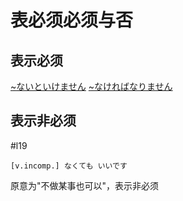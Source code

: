 # 表必须必须与否
## 表示必须
[~ないといけません](../ないと.md#不...就...)
[~なければなりません](../なければなりません.md)

## 表示非必须  
 #l19
```nihongo
[v.incomp.] なくても いいです
```

原意为"不做某事也可以"，表示非必须